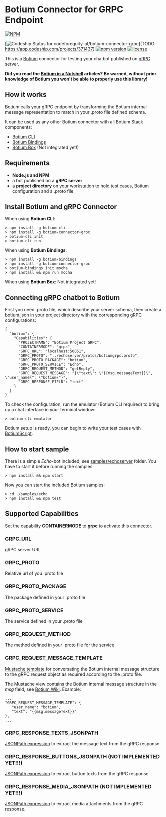 # Botium Connector for GRPC Endpoint

[![NPM](https://nodei.co/npm/botium-connector-grpc.png?downloads=true&downloadRank=true&stars=true)](https://nodei.co/npm/botium-connector-grpc/)

[![Codeship Status for codeforequity-at/botium-connector-grpc](https://app.codeship.com/projects/2b082bfb-7969-4238-87b7-da396ac59843/status?branch=master)](TODO: https://app.codeship.com/projects/371437)
[![npm version](https://badge.fury.io/js/botium-connector-grpc.svg)](https://badge.fury.io/js/botium-connector-grpc)
[![license](https://img.shields.io/github/license/mashape/apistatus.svg)]()

This is a [Botium](https://github.com/codeforequity-at/botium-core) connector for testing your chatbot published on [gRPC](https://grpc.io) server.

__Did you read the [Botium in a Nutshell](https://medium.com/@floriantreml/botium-in-a-nutshell-part-1-overview-f8d0ceaf8fb4) articles? Be warned, without prior knowledge of Botium you won't be able to properly use this library!__

## How it works
Botium calls your gRPC endpoint by transforming the Botium internal message representation to match in your .proto file defined schema.

It can be used as any other Botium connector with all Botium Stack components:
* [Botium CLI](https://github.com/codeforequity-at/botium-cli/)
* [Botium Bindings](https://github.com/codeforequity-at/botium-bindings/)
* [Botium Box](https://www.botium.at) (Not integrated yet!)

## Requirements
* **Node.js and NPM**
* a bot published on a **gRPC server**
* a **project directory** on your workstation to hold test cases, Botium configuration and a .proto file

## Install Botium and gRPC Connector

When using __Botium CLI__:

```
> npm install -g botium-cli
> npm install -g botium-connector-grpc
> botium-cli init
> botium-cli run
```

When using __Botium Bindings__:

```
> npm install -g botium-bindings
> npm install -g botium-connector-grpc
> botium-bindings init mocha
> npm install && npm run mocha
```

When using __Botium Box__: Not integrated yet!

## Connecting gRPC chatbot to Botium

First you need .proto file, which describe your server schema, 
then create a botium.json in your project directory with the corresponding gRPC configurations:

```
{
  "botium": {
    "Capabilities": {
      "PROJECTNAME": "Botium Project GRPC",
      "CONTAINERMODE": "grpc",
      "GRPC_URL": "localhost:50051",
      "GRPC_PROTO": "../echoserver/protos/botiumgrpc.proto",
      "GRPC_PROTO_PACKAGE": "botium",
      "GRPC_PROTO_SERVICE": "Echo",
      "GRPC_REQUEST_METHOD": "getReply",
      "GRPC_REQUEST_MESSAGE": "{\"text\": \"{{msg.messageText}}\", \"user_name\": \"botium\"}",
      "GRPC_RESPONSE_FIELD": "text"
    }
  }
}
```

To check the configuration, run the emulator (Botium CLI required) to bring up a chat interface in your terminal window:

```
> botium-cli emulator
```

Botium setup is ready, you can begin to write your test cases with [BotiumScript](https://botium.atlassian.net/wiki/spaces/BOTIUM/pages/491664/Botium+Scripting+-+BotiumScript).

## How to start sample

There is a simple *Echo*-bot included, see [samples/echoserver](./samples/echoserver) folder. You have to start it before running the samples:

```
> npm install && npm start
```

Now you can start the included Botium samples:

```
> cd ./samples/echo
> npm install && npm test
```

## Supported Capabilities

Set the capability __CONTAINERMODE__ to __grpc__ to activate this connector.

### GRPC_URL
gRPC server URL

### GRPC_PROTO
Relative url of you .proto file

### GRPC_PROTO_PACKAGE
The package defined in your .proto file

### GRPC_PROTO_SERVICE
The service defined in your .proto file

### GRPC_REQUEST_METHOD
The method defined in your .proto file for the service

### GRPC_REQUEST_MESSAGE_TEMPLATE
[Mustache template](https://mustache.github.io/) for conversating the Botium internal message structure to the gRPC request object as required according to the .proto file.

The Mustache view contains the Botium internal message structure in the _msg_ field, see [Botium Wiki](https://botium.atlassian.net/wiki/spaces/BOTIUM/pages/38502401/Howto+develop+your+own+Botium+connector#The-outgoing-message). Example:

    ...
    "GRPC_REQUEST_MESSAGE_TEMPLATE": {
       "user_name": "botium",
       "text": "{{msg.messageText}}"
    },
    ...
### GRPC_RESPONSE_TEXTS_JSONPATH
[JSONPath expression](https://github.com/dchester/jsonpath) to extract the message text from the gRPC response.

### GRPC_RESPONSE_BUTTONS_JSONPATH (NOT IMPLEMENTED YET!!!)
[JSONPath expression](https://github.com/dchester/jsonpath) to extract button texts from the gRPC response.

### GRPC_RESPONSE_MEDIA_JSONPATH (NOT IMPLEMENTED YET!!!)
[JSONPath expression](https://github.com/dchester/jsonpath) to extract media attachments from the gRPC response.
